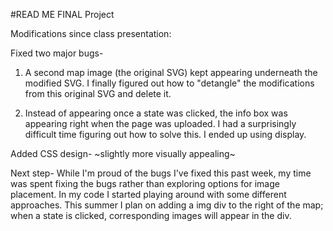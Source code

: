#READ ME
FINAL Project

Modifications since class presentation:

Fixed two major bugs-
 1) A second map image (the original SVG) kept appearing underneath the modified SVG. I finally figured out how to "detangle" the modifications from this original SVG and delete it.

 2) Instead of appearing once a state was clicked, the info box was appearing right when the page was uploaded. I had a surprisingly difficult time figuring out how to solve this. I ended up using display.

 Added CSS design-
  ~slightly more visually appealing~

 Next step-
 While I'm proud of the bugs I've fixed this past week, my time was spent fixing the bugs rather than exploring options for image placement. In my code I started playing around with some different approaches. This summer I plan on adding a img div to the right of the map; when a state is clicked, corresponding images will appear in the div. 
